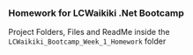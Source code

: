 ### Homework for LCWaikiki .Net Bootcamp

Project Folders, Files and ReadMe inside the `LCWaikiki_Bootcamp_Week_1_Homework` folder
